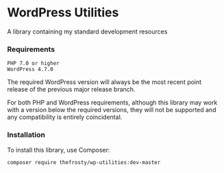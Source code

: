 # WordPress Utilities

A library containing my standard development resources

### Requirements

```
PHP 7.0 or higher
WordPress 4.7.0
```

The required WordPress version will always be the most recent point release of
the previous major release branch.

For both PHP and WordPress requirements, although this library may work with a
version below the required versions, they will not be supported and any
compatibility is entirely coincidental.

### Installation

To install this library, use Composer:

```
composer require thefrosty/wp-utilities:dev-master
```
